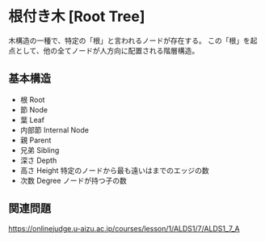 # 根付き木 [Root Tree]
木構造の一種で、特定の「根」と言われるノードが存在する。
この「根」を起点として、他の全てノードが人方向に配置される階層構造。

## 基本構造
- 根 Root
- 節 Node
- 葉 Leaf
- 内部節 Internal Node
- 親 Parent
- 兄弟 Sibling
- 深さ Depth
- 高さ Height
    特定のノードから最も遠いはまでのエッジの数
- 次数 Degree
    ノードが持つ子の数

## 関連問題

https://onlinejudge.u-aizu.ac.jp/courses/lesson/1/ALDS1/7/ALDS1_7_A

